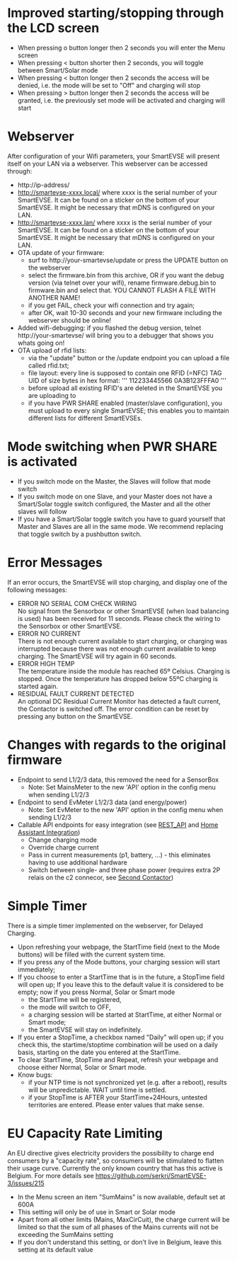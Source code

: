 # Improved starting/stopping through the LCD screen
* When pressing o button longer then 2 seconds you will enter the Menu screen
* When pressing < button shorter then 2 seconds, you will toggle between Smart/Solar mode
* When pressing < button longer then 2 seconds the access will be denied, i.e. the mode will be set to "Off" and charging will stop
* When pressing > button longer then 2 seconds the access will be granted, i.e. the previously set mode will be activated and charging will start

# Webserver
After configuration of your Wifi parameters, your SmartEVSE will present itself on your LAN via a webserver. This webserver can be accessed through:
* http://ip-address/
* http://smartevse-xxxx.local/ where xxxx is the serial number of your SmartEVSE. It can be found on a sticker on the bottom of your SmartEVSE. It might be necessary that mDNS is configured on your LAN.
* http://smartevse-xxxx.lan/ where xxxx is the serial number of your SmartEVSE. It can be found on a sticker on the bottom of your SmartEVSE. It might be necessary that mDNS is configured on your LAN.
* OTA update of your firmware:
    - surf to http://your-smartevse/update or press the UPDATE button on the webserver
    - select the firmware.bin from this archive, OR if you want the debug version (via telnet over your wifi),
 rename firmware.debug.bin to firmware.bin and select that. YOU CANNOT FLASH A FILE WITH ANOTHER NAME!
    - if you get FAIL, check your wifi connection and try again;
    - after OK, wait 10-30 seconds and your new firmware including the webserver should be online!
* Added wifi-debugging: if you flashed the debug version, telnet http://your-smartevse/ will bring you to a debugger that shows you whats going on!
* OTA upload of rfid lists:
    - via the "update" button or the /update endpoint you can upload a file called rfid.txt;
    - file layout: every line is supposed to contain one RFID (=NFC) TAG UID of size bytes in hex format:
'''
112233445566
0A3B123FFFA0
'''
    - before upload all existing RFID's are deleted in the SmartEVSE you are uploading to
    - if you have PWR SHARE enabled (master/slave configuration), you must upload to every single SmartEVSE; this enables you to maintain different lists for different SmartEVSEs.

# Mode switching when PWR SHARE is activated
* If you switch mode on the Master, the Slaves will follow that mode switch
* If you switch mode on one Slave, and your Master does not have a Smart/Solar toggle switch configured, the Master and all the other slaves will follow
* If you have a Smart/Solar toggle switch you have to guard yourself that Master and Slaves are all in the same mode. We recommend replacing that toggle switch by a pushbutton switch.

# Error Messages
If an error occurs, the SmartEVSE will stop charging, and display one of the following messages:
* ERROR NO SERIAL COM	  CHECK WIRING<br>No signal from the Sensorbox or other SmartEVSE (when load balancing is used) has been received for 11 seconds. Please check the wiring to the Sensorbox or other SmartEVSE.
* ERROR NO CURRENT<br>There is not enough current available to start charging, or charging was interrupted because there was not enough current available to keep charging. The SmartEVSE will try again in 60 seconds.
* ERROR	HIGH TEMP<br>The temperature inside the module has reached 65º Celsius. Charging is stopped.
Once the temperature has dropped below 55ºC charging is started again.
* RESIDUAL FAULT CURRENT DETECTED<br>An optional DC Residual Current Monitor has detected a fault current, the Contactor is switched off.
The error condition can be reset by pressing any button on the SmartEVSE.

# Changes with regards to the original firmware
* Endpoint to send L1/2/3 data, this removed the need for a SensorBox
  * Note: Set MainsMeter to the new 'API' option in the config menu when sending L1/2/3
* Endpoint to send EvMeter L1/2/3 data (and energy/power)
  * Note: Set EvMeter to the new 'API' option in the config menu when sending L1/2/3
* Callable API endpoints for easy integration (see [REST_API](REST_API.md) and [Home Assistant Integration](configuration.md#integration-with-home-assistant))
  * Change charging mode
  * Override charge current
  * Pass in current measurements (p1, battery, ...) - this eliminates having to use additional hardware
  * Switch between single- and three phase power (requires extra 2P relais on the c2 connecor, see [Second Contactor](installation.md#second-contactor-c2))

# Simple Timer

There is a simple timer implemented on the webserver, for Delayed Charging.
* Upon refreshing your webpage, the StartTime field (next to the Mode buttons) will be filled with the current system time.
* If you press any of the Mode buttons, your charging session will start immediately;
* If you choose to enter a StartTime that is in the future, a StopTime field will open up;
  If you leave this to the default value it is considered to be empty; now if you press Normal, Solar or Smart mode
    - the StartTime will be registered,
    - the mode will switch to OFF,
    - a charging session will be started at StartTime, at either Normal or Smart mode;
    - the SmartEVSE will stay on indefinitely.
* If you enter a StopTime, a checkbox named "Daily" will open up; if you check this, the startime/stoptime combination will be used on a daily basis,
  starting on the date you entered at the StartTime.
* To clear StartTime, StopTime and Repeat, refresh your webpage and choose either Normal, Solar or Smart mode.
* Know bugs:
    - if your NTP time is not synchronized yet (e.g. after a reboot), results will be unpredictable. WAIT until time is settled.
    - if your StopTime is AFTER your StartTime+24Hours, untested territories are entered. Please enter values that make sense.

# EU Capacity Rate Limiting
An EU directive gives electricity providers the possibility to charge end consumers by a "capacity rate", so consumers will be stimulated to flatten their usage curve.
Currently the only known country that has this active is Belgium.
For more details see https://github.com/serkri/SmartEVSE-3/issues/215

* In the Menu screen an item "SumMains" is now available, default set at 600A
* This setting will only be of use in Smart or Solar mode
* Apart from all other limits (Mains, MaxCirCuit), the charge current will be limited so that the sum of all phases of the Mains currents will not be exceeding the SumMains setting
* If you don't understand this setting, or don't live in Belgium, leave this setting at its default value
